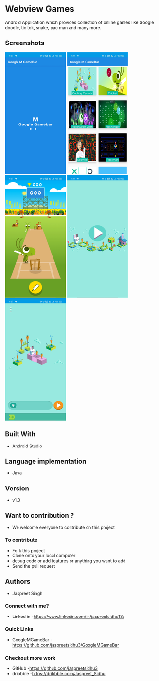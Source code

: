 # Webview Games

Android Application which provides collection of online games like Google doodle, tic tok, snake, pac man and many more.


## Screenshots
<span>
<img src="Screenshot/a (1).jpg" width=200 height=400 />
<img src="Screenshot/a (2).jpg" width=200 height=400 />
<img src="Screenshot/a (3).jpg" width=200 height=400 />
<img src="Screenshot/a (4).jpg" width=200 height=400 />
<img src="Screenshot/a (5).jpg" width=200 height=400 />
</span>


## Built With

* Android Studio

## Language implementation
* Java


## Version
* v1.0

## Want to contribution ?
* We welcome everyone to contribute on this project
### To contribute
* Fork this project
* Clone onto your local computer
* debug code or add features or anything you want to add
* Send the pull request


## Authors
* Jaspreet Singh </br>
### Connect with me?
* Linked in -https://www.linkedin.com/in/jaspreetsidhu13/

### Quick Links
* GoogleMGameBar -https://github.com/jaspreetsidhu3/GoogleMGameBar

### Checkout more work
* GitHub -https://github.com/jaspreetsidhu3 </br>
* dribbble -https://dribbble.com/Jaspreet_Sidhu
